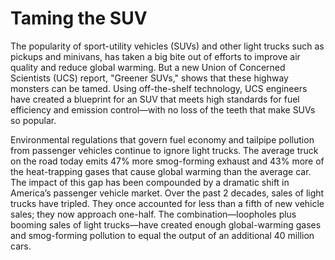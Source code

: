 # Taming the SUV
The popularity of sport-utility vehicles (SUVs) and other light trucks such as pickups and minivans, has
taken a big bite out of efforts to improve air quality and reduce global warming. But a new Union of Concerned Scientists (UCS) report, "Greener SUVs," shows that these highway monsters can be tamed. Using off-the-shelf technology, UCS engineers have created a blueprint for an SUV that meets high standards for fuel efficiency and emission control—with no loss of the teeth that make SUVs so popular.

Environmental regulations that govern fuel economy and tailpipe pollution from passenger vehicles continue to ignore light trucks. The average truck on the road today emits 47% more smog-forming exhaust and 43% more of the heat-trapping gases that cause global warming than the average car. The impact of this gap has been compounded by a dramatic shift in America’s passenger vehicle market. Over the past 2 decades, sales of light trucks have tripled. They once accounted for less than a fifth of new vehicle sales; they now approach one-half. The combination—loopholes plus booming sales of light trucks—have created enough global-warming gases and smog-forming pollution to equal the output of an additional 40 million cars.